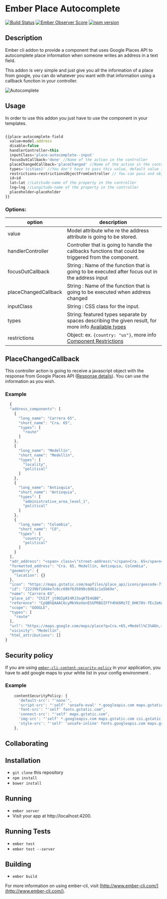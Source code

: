 # Ember Place Autocomplete

[![Build Status](https://travis-ci.org/dmuneras/ember-place-autocomplete.svg?branch=master)](https://travis-ci.org/dmuneras/ember-place-autocomplete) [![Ember Observer Score](http://emberobserver.com/badges/ember-place-autocomplete.svg)](http://emberobserver.com/addons/ember-place-autocomplete) [![npm version](https://badge.fury.io/js/ember-place-autocomplete.svg)](https://badge.fury.io/js/ember-place-autocomplete)

## Description

Ember cli addon to provide a component that uses Google Places API to autocomplete place information when someone writes an address
in a text field.

This addon is very simple and just give you all the information of a place from google, you can do whatever you want with that information
using a callback function in your controller.

![Autocomplete](http://i.imgur.com/wzGgfiY.gif)

## Usage

In order to use this addon you just have to use the component in your templates.

```js

{{place-autocomplete-field
  value=model.address
  disable=false
  handlerController=this
  inputClass='place-autocomplete--input'
  focusOutCallback='done' //Name of the action in the controller
  placeChangedCallback='placeChanged' //Name of the action in the controller
  types='(cities)' //You don't have to pass this value, default value is 'geocode'
  restrictions=restrictionsObjectFromController // You can pass and object with restriction options.
  id=id
  lat=lat //Latitude-name of the property in the controller
  lng=lng //Longitude-name of the property in the controller
  placeholder=placeholder
}}

```

### Options:

**option**             | **description**
---                    | ---                 |
value                  | Model attribute whe re the address attribute is going to be stored.
handlerController      | Controller that is going to handle the callbacks functions that could be triggered from the component.
focusOutCallback       | String : Name of the function that is going to be executed after focus out in the address input
placeChangedCallback   | String : Name of the function that is going to be executed when address changed
inputClass             | String : CSS class for the input.
types                  | String: featured types separate by spaces describing the given result, for more info [Available types](https://developers.google.com/places/supported_types#table3)
restrictions           | Object: ex. `{country: "us"}`, more info [Component Restrictions](https://developers.google.com/maps/documentation/javascript/examples/geocoding-component-restriction)


## PlaceChangedCallback

This controller action is going to receive a javascript object with the response from Google Places API ([Response details](https://developers.google.com/places/web-service/details)). You can use the information as you wish.


### Example

```js
  {
  "address_components": [
    {
      "long_name": "Carrera 65",
      "short_name": "Cra. 65",
      "types": [
        "route"
      ]
    },
    {
      "long_name": "Medellín",
      "short_name": "Medellín",
      "types": [
        "locality",
        "political"
      ]
    },
    {
      "long_name": "Antioquia",
      "short_name": "Antioquia",
      "types": [
        "administrative_area_level_1",
        "political"
      ]
    },
    {
      "long_name": "Colombia",
      "short_name": "CO",
      "types": [
        "country",
        "political"
      ]
    }
  ],
  "adr_address": "<span> class=\"street-address\"</span>Cra. 65</spa>n</span>, <span> class=\"locality\"</span>Medellín</spa>n</span>, <span> class=\"region\"</span>Antioquia</spa>n</span>, <span> class=\"country-name\"</span>Colombia</spa>n</span>",
  "formatted_address": "Cra. 65, Medellín, Antioquia, Colombia",
  "geometry": {
    "location": {}
  },
  "icon": "https://maps.gstatic.com/mapfiles/place_api/icons/geocode-71.png",
  "id": "22239bf10d4e7c0cc69bf635098c0d61c1a5b69e",
  "name": "Carrera 65",
  "place_id": "ChIJf_jt0QIpRI4RJ3oqKTE4GB0",
  "reference": "CpQBhQAAAC6cyMkVkoXenESGPRBGIFfY4hK6Mz7Z_OHK78V-fEcZeKwvB6Hh4vTh42NpH_8CuFBDNxx6-GObDN0VYsF9wEy3Sqn85-r15w2pG6VUZb8L4xUBTQiFE5_7hpOO7SbQhuQ_DJQj0OsA5HzmdCCsn4P9JFn_UEy05haFsF4wIDQIZrIt7PYdvVvZpuuohJBhxxIQHFOm6bZXMG6aCTQeRTsBThoUAUWEkPRslBO2jYpJBLsvTNC9QXU",
  "scope": "GOOGLE",
  "types": [
    "route"
  ],
  "url": "https://maps.google.com/maps/place?q=Cra.+65,+Medell%C3%ADn,+Antioquia,+Colombia&&ftid=0x8e442902d1edf87f:0x1d183831292a7a27",
  "vicinity": "Medellín",
  "html_attributions": []
}

```

## Security policy

If you are using [`ember-cli-content-security-policy`](https://github.com/rwjblue/ember-cli-content-security-policy) in your application, you have to add google maps to your white list in your config environment .

### Example

```js
    contentSecurityPolicy: {
      'default-src': "'none'",
      'script-src': "'self' 'unsafe-eval' *.googleapis.com maps.gstatic.com",
      'font-src': "'self' fonts.gstatic.com",
      'connect-src': "'self' maps.gstatic.com",
      'img-src': "'self' *.googleapis.com maps.gstatic.com csi.gstatic.com data:",
      'style-src': "'self' 'unsafe-inline' fonts.googleapis.com maps.gstatic.com assets-cdn.github.com"
    },

```
## Collaborating


## Installation

* `git clone` this repository
* `npm install`
* `bower install`

## Running

* `ember server`
* Visit your app at http://localhost:4200.

## Running Tests

* `ember test`
* `ember test --server`

## Building

* `ember build`

For more information on using ember-cli, visit [http://www.ember-cli.com/](http://www.ember-cli.com/).
